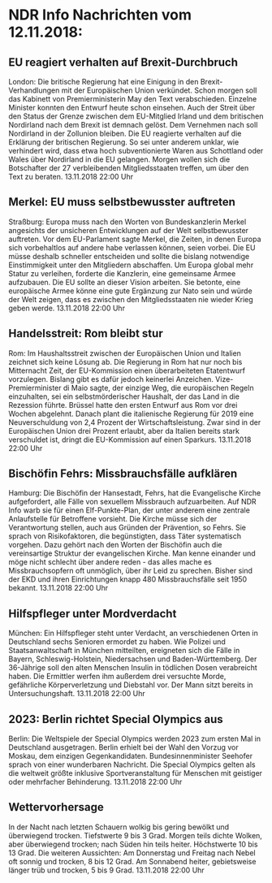 # NDR Info Nachrichten vom 12.11.2018:


## EU reagiert verhalten auf Brexit-Durchbruch
London: Die britische Regierung hat eine Einigung in den Brexit-Verhandlungen mit der Europäischen Union verkündet. Schon morgen soll das Kabinett von Premierministerin May den Text verabschieden. Einzelne Minister konnten den Entwurf heute schon einsehen. Auch der Streit über den Status der Grenze zwischen dem EU-Mitglied Irland und dem britischen Nordirland nach dem Brexit ist demnach gelöst. Dem Vernehmen nach soll Nordirland in der Zollunion bleiben. Die EU reagierte verhalten auf die Erklärung der britischen Regierung. So sei unter anderem unklar, wie verhindert wird, dass etwa hoch subventionierte Waren aus Schottland oder Wales über Nordirland in die EU gelangen. Morgen wollen sich die Botschafter der 27 verbleibenden Mitgliedsstaaten treffen, um über den Text zu beraten. 13.11.2018 22:00 Uhr 

## Merkel: EU muss selbstbewusster auftreten
Straßburg:	Europa muss nach den Worten von Bundeskanzlerin Merkel angesichts der unsicheren Entwicklungen auf der Welt selbstbewusster auftreten. Vor dem EU-Parlament sagte Merkel, die Zeiten, in denen Europa sich vorbehaltlos auf andere habe verlassen können, seien vorbei. Die EU müsse deshalb schneller entscheiden und sollte die bislang notwendige Einstimmigkeit unter den Mitgliedern abschaffen. Um Europa global mehr Statur zu verleihen, forderte die Kanzlerin, eine gemeinsame Armee aufzubauen. Die EU sollte an dieser Vision arbeiten. Sie betonte, eine europäische Armee könne eine gute Ergänzung zur Nato sein und würde der Welt zeigen, dass es zwischen den Mitgliedsstaaten nie wieder Krieg geben werde. 13.11.2018 22:00 Uhr 

## Handelsstreit: Rom bleibt stur
Rom: Im Haushaltsstreit zwischen der Europäischen Union und Italien zeichnet sich keine Lösung ab. Die Regierung in Rom hat nur noch bis Mitternacht Zeit, der EU-Kommission einen überarbeiteten  Etatentwurf vorzulegen. Bislang gibt es dafür jedoch keinerlei Anzeichen. Vize-Premierminister di Maio sagte, der einzige Weg, die europäischen Regeln einzuhalten, sei ein selbstmörderischer Haushalt, der das Land in die Rezession führte. Brüssel hatte den ersten Entwurf aus Rom vor drei Wochen abgelehnt. Danach plant die italienische Regierung für 2019 eine Neuverschuldung von 2,4 Prozent der Wirtschaftsleistung. Zwar sind in der Europäischen Union drei Prozent erlaubt, aber da Italien bereits stark verschuldet ist, dringt die EU-Kommission auf einen Sparkurs. 13.11.2018 22:00 Uhr 

## Bischöfin Fehrs: Missbrauchsfälle aufklären
Hamburg: Die Bischöfin der Hansestadt, Fehrs, hat die Evangelische Kirche aufgefordert, alle Fälle von sexuellem Missbrauch aufzuarbeiten. Auf NDR Info warb sie für einen Elf-Punkte-Plan, der unter anderem eine zentrale Anlaufstelle für Betroffene vorsieht. Die Kirche müsse sich der Verantwortung stellen, auch aus Gründen der Prävention, so Fehrs. Sie sprach von Risikofaktoren, die begünstigten, dass Täter systematisch vorgehen. Dazu gehört nach den Worten der Bischöfin auch die vereinsartige Struktur der evangelischen Kirche. Man kenne einander und möge nicht schlecht über andere reden - das alles mache es Missbrauchsopfern oft unmöglich, über ihr Leid zu sprechen. Bisher sind der EKD und ihren Einrichtungen knapp 480 Missbrauchsfälle seit 1950 bekannt. 13.11.2018 22:00 Uhr 

## Hilfspfleger unter Mordverdacht
München: Ein Hilfspfleger steht unter Verdacht, an verschiedenen Orten in Deutschland sechs Senioren ermordet zu haben. Wie Polizei und Staatsanwaltschaft in München mitteilten, ereigneten sich die Fälle in Bayern, Schleswig-Holstein, Niedersachsen und Baden-Württemberg. Der 36-Jährige soll den alten Menschen Insulin in tödlichen Dosen verabreicht haben. Die Ermittler werfen ihm außerdem drei versuchte Morde, gefährliche Körperverletzung und Diebstahl vor. Der Mann sitzt bereits in Untersuchungshaft. 13.11.2018 22:00 Uhr 

## 2023: Berlin richtet Special Olympics aus
Berlin: Die Weltspiele der Special Olympics werden 2023 zum ersten Mal in Deutschland ausgetragen. Berlin erhielt bei der Wahl den Vorzug vor Moskau, dem einzigen Gegenkandidaten. Bundesinnenminister Seehofer sprach von einer wunderbaren Nachricht. Die Special Olympics gelten als die weltweit größte inklusive Sportveranstaltung für Menschen mit geistiger oder mehrfacher Behinderung. 13.11.2018 22:00 Uhr 

## Wettervorhersage
In der Nacht nach letzten Schauern wolkig bis gering bewölkt und überwiegend trocken. Tiefstwerte 9 bis 3 Grad. Morgen teils dichte Wolken, aber überwiegend trocken; nach Süden hin teils heiter. Höchstwerte 10 bis 13 Grad. Die weiteren Aussichten: Am Donnerstag und Freitag nach Nebel oft sonnig und trocken, 8 bis 12 Grad. Am Sonnabend heiter, gebietsweise länger trüb und trocken, 5 bis 9 Grad. 13.11.2018 22:00 Uhr 
